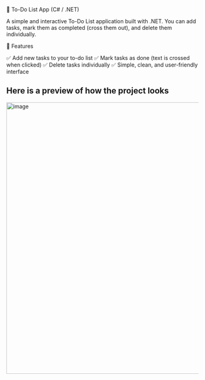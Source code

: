 📝 To-Do List App (C# / .NET)

A simple and interactive To-Do List application built with .NET.
You can add tasks, mark them as completed (cross them out), and delete them individually.

🚀 Features

✅ Add new tasks to your to-do list
✅ Mark tasks as done (text is crossed when clicked)
✅ Delete tasks individually
✅ Simple, clean, and user-friendly interface
<h2> Here is a preview of how the project looks</h2>
<img width="1366" height="711" alt="image" src="https://github.com/user-attachments/assets/32cd6e3e-3c92-466f-a8b0-87f62a2f315c" />
